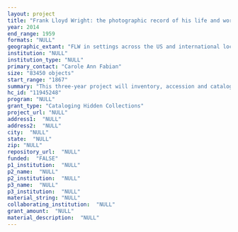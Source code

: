 ```yaml
--- 
layout: project 
title: "Frank Lloyd Wright: the photographic record of his life and works at Avery Library"
year: 2014
end_range: 1959
formats: "NULL"
geographic_extant: "FLW in settings across the US and international locations; domestic and public architecture projects in the US, Japan, Europe, and Iraq."
institution: "NULL"
institution_type: "NULL"
primary_contact: "Carole Ann Fabian"
size: "83450 objects"
start_range: "1867"
summary: "This three-year project will inventory, accession and catalog 83,450 multi-format images in the Frank Lloyd Wright Foundation Archives at Avery Library. This remarkable photographic record captures Wright's life from childhood through adulthood; in context with colleagues and significant contemporaries; photo documentation of his works from construction through completion; and digitized images of his drawings. Material types within this collection include original and copy photographic prints, film reels, stereographs, slides, and digital images. This project will establish a coherent methodology for cataloging multi-format analog and digital image materials across this singularly important architectural archive."
hc_id: "11945248"
program: "NULL"
grant_type: "Cataloging Hidden Collections"
project_url: "NULL"
address1:  "NULL"
address2:  "NULL"
city:  "NULL"
state:  "NULL"
zip: "NULL"
repository_url:  "NULL"
funded:  "FALSE"
p1_institution:  "NULL"
p2_name:  "NULL"
p2_institution:  "NULL"
p3_name:  "NULL"
p3_institution:  "NULL"
material_string: "NULL"
collaborating_institution:  "NULL"
grant_amount:  "NULL"
material_description:  "NULL"
---
```

